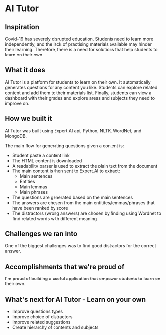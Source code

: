 # AI Tutor

## Inspiration

Covid-19 has severely disrupted education. Students need to learn more independently, and the lack of practising materials available may hinder their learning. Therefore, there is a need for solutions that help students to learn on their own.

## What it does

AI Tutor is a platform for students to learn on their own. It automatically generates questions for any content you like. Students can explore related content and add them to their materials list. Finally, students can view a dashboard with their grades and explore areas and subjects they need to improve on.

## How we built it

AI Tutor was built using Expert.AI api, Python, NLTK, WordNet, and MongoDB.

The main flow for generating questions given a content is:

- Student paste a content link
- The HTML content is downloaded
- A readability parser is used to extract the plain text from the document
- The main content is then sent to Expert.AI to extract:
	- Main sentences
	- Entities
	- Main lemmas
	- Main phrases
- The questions are generated based on the main sentences
- The answers are chosen from the main entitites/lemmas/phrases that have been ranked by score
- The distractors (wrong answers) are chosen by finding using Wordnet to find related words with different meaning

## Challenges we ran into

One of the biggest challenges was to find good distractors for the correct answer.

## Accomplishments that we're proud of

I'm proud of building a useful application that empower students to learn on their own.

## What's next for AI Tutor - Learn on your own

- Improve questions types
- Improve choice of distractors
- Improve related suggestions
- Create hierarchy of contents and subjects
